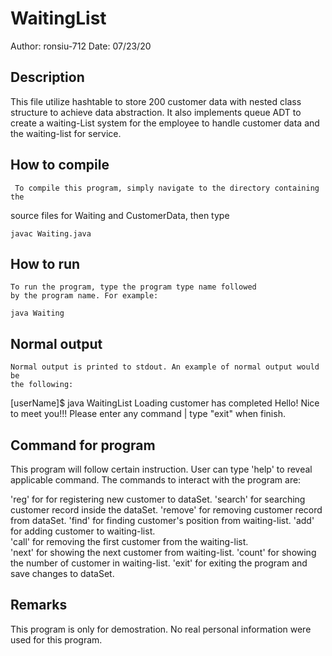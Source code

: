 # WaitingList 
Author: ronsiu-712
Date:   07/23/20

Description
-----------


This file utilize hashtable to store 200 customer data with nested class structure to achieve data abstraction. 
It also implements queue ADT to create a waiting-List system for the employee to handle customer data and the waiting-list for service.


How to compile
--------------

     To compile this program, simply navigate to the directory containing the
source files for Waiting and CustomerData, then type 
    
    javac Waiting.java

How to run
----------

    To run the program, type the program type name followed 
    by the program name. For example:

    java Waiting

Normal output
-------------

    Normal output is printed to stdout. An example of normal output would be 
    the following:

[userName]$ java WaitingList
Loading customer has completed
Hello! Nice to meet you!!!
Please enter any command | type "exit" when finish.

Command for program
-------------------
   This program will follow certain instruction. User can type 'help' to reveal
   applicable command. The commands to interact with the program are:
   
'reg'     for for registering new customer to dataSet. 
'search'  for searching customer record inside the dataSet. 
'remove'  for removing customer record from dataSet. 
'find'    for finding customer's position from waiting-list. 
'add'     for adding customer to waiting-list.  
'call'    for removing the first customer from the waiting-list.    
'next'    for showing the next customer from waiting-list. 
'count'   for showing the number of customer in waiting-list. 
'exit'    for exiting the program and save changes to dataSet. 

Remarks
-------
This program is only for demostration. No real personal information were used for this program. 

